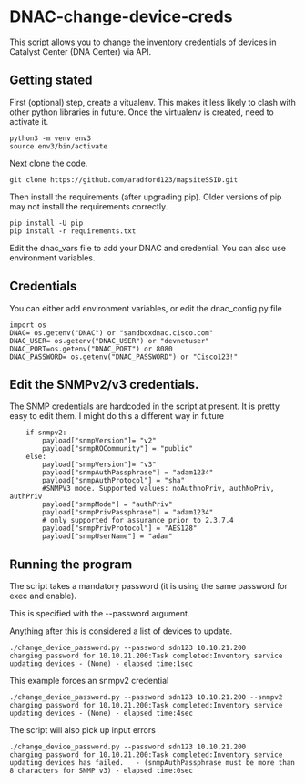 # DNAC-change-device-creds
This script allows you to change the inventory credentials of devices in Catalyst Center (DNA Center) via API.


## Getting stated
First (optional) step, create a vitualenv. This makes it less likely to clash with other python libraries in future.
Once the virtualenv is created, need to activate it.
```buildoutcfg
python3 -m venv env3
source env3/bin/activate
```

Next clone the code.

```buildoutcfg
git clone https://github.com/aradford123/mapsiteSSID.git
```

Then install the  requirements (after upgrading pip). 
Older versions of pip may not install the requirements correctly.
```buildoutcfg
pip install -U pip
pip install -r requirements.txt
```

Edit the dnac_vars file to add your DNAC and credential.  You can also use environment variables.

## Credentials

You can either add environment variables, or edit the  dnac_config.py file
```
import os
DNAC= os.getenv("DNAC") or "sandboxdnac.cisco.com"
DNAC_USER= os.getenv("DNAC_USER") or "devnetuser"
DNAC_PORT=os.getenv("DNAC_PORT") or 8080
DNAC_PASSWORD= os.getenv("DNAC_PASSWORD") or "Cisco123!"
```

## Edit the SNMPv2/v3 credentials.
The SNMP credentials are hardcoded in the script at present.  It is pretty easy to edit them.  I might do this a different way in future

```
    if snmpv2:
        payload["snmpVersion"]= "v2"
        payload["snmpROCommunity"] = "public"
    else:
        payload["snmpVersion"]= "v3"
        payload["snmpAuthPassphrase"] = "adam1234"
        payload["snmpAuthProtocol"] = "sha"
        #SNMPV3 mode. Supported values: noAuthnoPriv, authNoPriv, authPriv
        payload["snmpMode"] = "authPriv"
        payload["snmpPrivPassphrase"] = "adam1234"
        # only supported for assurance prior to 2.3.7.4
        payload["snmpPrivProtocol"] = "AES128"
        payload["snmpUserName"] = "adam"
```
## Running the program

The script takes a mandatory password (it is using the same password for exec and enable).  

This is specified with the --password argument.

Anything after this is considered a list of devices to update.
```
./change_device_password.py --password sdn123 10.10.21.200 
changing password for 10.10.21.200:Task completed:Inventory service updating devices - (None) - elapsed time:1sec
```

This example forces an snmpv2 credential
```
./change_device_password.py --password sdn123 10.10.21.200 --snmpv2
changing password for 10.10.21.200:Task completed:Inventory service updating devices - (None) - elapsed time:4sec
```

The script will also pick up input errors
```
./change_device_password.py --password sdn123 10.10.21.200 
changing password for 10.10.21.200:Task completed:Inventory service updating devices has failed.   - (snmpAuthPassphrase must be more than 8 characters for SNMP v3) - elapsed time:0sec
```

